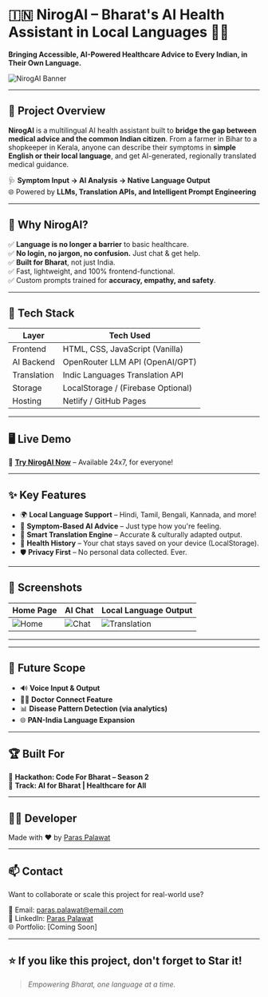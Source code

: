 # 🇮🇳 NirogAI – Bharat's AI Health Assistant in Local Languages 🤖💬

**Bringing Accessible, AI-Powered Healthcare Advice to Every Indian, in Their Own Language.**

![NirogAI Banner](https://user-images.githubusercontent.com/yourbannerlink.png)

---

## 🚀 Project Overview

**NirogAI** is a multilingual AI health assistant built to **bridge the gap between medical advice and the common Indian citizen**. From a farmer in Bihar to a shopkeeper in Kerala, anyone can describe their symptoms in **simple English or their local language**, and get AI-generated, regionally translated medical guidance.

🩺 **Symptom Input → AI Analysis → Native Language Output**  
🌐 Powered by **LLMs, Translation APIs, and Intelligent Prompt Engineering**

---

## 🌟 Why NirogAI?

✅ **Language is no longer a barrier** to basic healthcare.  
✅ **No login, no jargon, no confusion.** Just chat & get help.  
✅ **Built for Bharat**, not just India.  
✅ Fast, lightweight, and 100% frontend-functional.  
✅ Custom prompts trained for **accuracy, empathy, and safety**.

---

## 🧠 Tech Stack

| Layer | Tech Used |
|-------|-----------|
| Frontend | HTML, CSS, JavaScript (Vanilla) |
| AI Backend | OpenRouter LLM API (OpenAI/GPT) |
| Translation | Indic Languages Translation API |
| Storage | LocalStorage / (Firebase Optional) |
| Hosting | Netlify / GitHub Pages |

---

## 🖥️ Live Demo

🔗 [**Try NirogAI Now**](https://nirogai.netlify.app/) – Available 24x7, for everyone!

---

## ✨ Key Features

- 🌍 **Local Language Support** – Hindi, Tamil, Bengali, Kannada, and more!
- 💬 **Symptom-Based AI Advice** – Just type how you're feeling.
- 🔄 **Smart Translation Engine** – Accurate & culturally adapted output.
- 📜 **Health History** – Your chat stays saved on your device (LocalStorage).
- 🛡️ **Privacy First** – No personal data collected. Ever.

---

## 📸 Screenshots

| Home Page | AI Chat | Local Language Output |
|-----------|---------|------------------------|
| ![Home](https://user-images.githubusercontent.com/home.png) | ![Chat](https://user-images.githubusercontent.com/chat.png) | ![Translation](https://user-images.githubusercontent.com/lang.png) |

---



---

## 🔮 Future Scope

- 🔊 **Voice Input & Output**  
- 🧑‍⚕️ **Doctor Connect Feature**  
- 📊 **Disease Pattern Detection (via analytics)**  
- 🌐 **PAN-India Language Expansion**

---

## 🏆 Built For

🎯 **Hackathon: Code For Bharat – Season 2**  
📍 **Track: AI for Bharat | Healthcare for All**

---

## 👨‍💻 Developer

Made with ❤️ by [Paras Palawat](https://github.com/paras-palawat)

---

## 📫 Contact

Want to collaborate or scale this project for real-world use?

📧 Email: paras.palawat@email.com  
🔗 LinkedIn: [Paras Palawat](https://linkedin.com/in/paras-palawat)  
🌐 Portfolio: [Coming Soon]

---

## ⭐ If you like this project, don't forget to Star it!  
> _Empowering Bharat, one language at a time._

